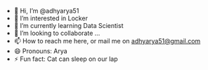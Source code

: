 - 👋 Hi, I’m @adhyarya51
- 👀 I’m interested in Locker
- 🌱 I’m currently learning Data Scientist
- 💞️ I’m looking to collaborate ...
- 📫 How to reach me here, or mail me on adhyarya51@gmail.com
- 😄 Pronouns: Arya
- ⚡ Fun fact: Cat can sleep on our lap

<!---
adhyarya51/adhyarya51 is a ✨ special ✨ repository because its `README.md` (this file) appears on your GitHub profile.
You can click the Preview link to take a look at your changes.
--->
